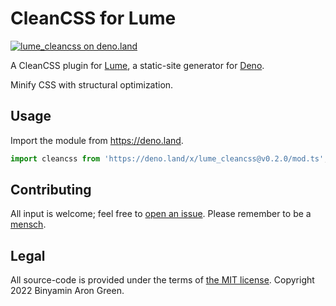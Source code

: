 # CleanCSS for Lume

[![lume_cleancss on deno.land](https://shield.deno.dev/x/lume_cleancss)](https://deno.land/x/lume_cleancss)

A CleanCSS plugin for [Lume](https://lume.land), a static-site generator for
[Deno](https://deno.land).

Minify CSS with structural optimization.

## Usage

Import the module from https://deno.land.

```js
import cleancss from 'https://deno.land/x/lume_cleancss@v0.2.0/mod.ts';
```

## Contributing

All input is welcome; feel free to
[open an issue](https://github.com/binyamin/deno-sass/issues/new). Please
remember to be a [mensch](https://www.merriam-webster.com/dictionary/mensch).

## Legal

All source-code is provided under the terms of
[the MIT license](https://github.com/binyamin/lume-cleancss/blob/main/LICENSE).
Copyright 2022 Binyamin Aron Green.
